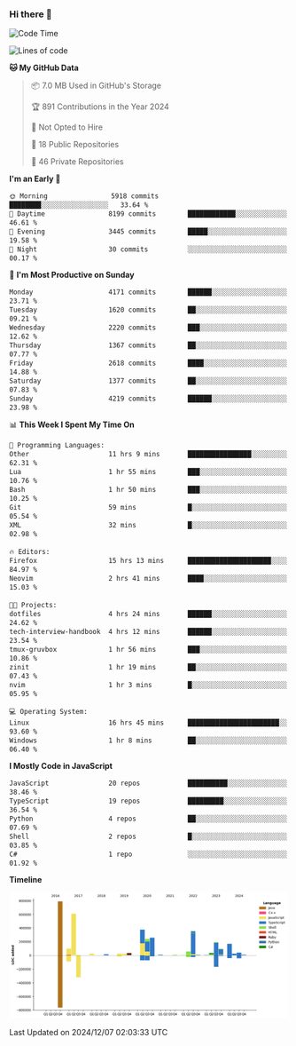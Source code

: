 ### Hi there 👋

<!--
**Clumsy-Coder/Clumsy-Coder** is a ✨ _special_ ✨ repository because its `README.md` (this file) appears on your GitHub profile.

Here are some ideas to get you started:

- 🔭 I’m currently working on ...
- 🌱 I’m currently learning ...
- 👯 I’m looking to collaborate on ...
- 🤔 I’m looking for help with ...
- 💬 Ask me about ...
- 📫 How to reach me: ...
- 😄 Pronouns: ...
- ⚡ Fun fact: ...
-->

<!-- anmol098/waka-readme-stats -->
<!--START_SECTION:waka-->
![Code Time](http://img.shields.io/badge/Code%20Time-1%2C013%20hrs%2045%20mins-blue)

![Lines of code](https://img.shields.io/badge/From%20Hello%20World%20I%27ve%20Written-3.5%20million%20lines%20of%20code-blue)

**🐱 My GitHub Data** 

> 📦 7.0 MB Used in GitHub's Storage 
 > 
> 🏆 891 Contributions in the Year 2024
 > 
> 🚫 Not Opted to Hire
 > 
> 📜 18 Public Repositories 
 > 
> 🔑 46 Private Repositories 
 > 
**I'm an Early 🐤** 

```text
🌞 Morning                5918 commits        ████████░░░░░░░░░░░░░░░░░   33.64 % 
🌆 Daytime                8199 commits        ████████████░░░░░░░░░░░░░   46.61 % 
🌃 Evening                3445 commits        █████░░░░░░░░░░░░░░░░░░░░   19.58 % 
🌙 Night                  30 commits          ░░░░░░░░░░░░░░░░░░░░░░░░░   00.17 % 
```
📅 **I'm Most Productive on Sunday** 

```text
Monday                   4171 commits        ██████░░░░░░░░░░░░░░░░░░░   23.71 % 
Tuesday                  1620 commits        ██░░░░░░░░░░░░░░░░░░░░░░░   09.21 % 
Wednesday                2220 commits        ███░░░░░░░░░░░░░░░░░░░░░░   12.62 % 
Thursday                 1367 commits        ██░░░░░░░░░░░░░░░░░░░░░░░   07.77 % 
Friday                   2618 commits        ████░░░░░░░░░░░░░░░░░░░░░   14.88 % 
Saturday                 1377 commits        ██░░░░░░░░░░░░░░░░░░░░░░░   07.83 % 
Sunday                   4219 commits        ██████░░░░░░░░░░░░░░░░░░░   23.98 % 
```


📊 **This Week I Spent My Time On** 

```text
💬 Programming Languages: 
Other                    11 hrs 9 mins       ████████████████░░░░░░░░░   62.31 % 
Lua                      1 hr 55 mins        ███░░░░░░░░░░░░░░░░░░░░░░   10.76 % 
Bash                     1 hr 50 mins        ███░░░░░░░░░░░░░░░░░░░░░░   10.25 % 
Git                      59 mins             █░░░░░░░░░░░░░░░░░░░░░░░░   05.54 % 
XML                      32 mins             █░░░░░░░░░░░░░░░░░░░░░░░░   02.98 % 

🔥 Editors: 
Firefox                  15 hrs 13 mins      █████████████████████░░░░   84.97 % 
Neovim                   2 hrs 41 mins       ████░░░░░░░░░░░░░░░░░░░░░   15.03 % 

🐱‍💻 Projects: 
dotfiles                 4 hrs 24 mins       ██████░░░░░░░░░░░░░░░░░░░   24.62 % 
tech-interview-handbook  4 hrs 12 mins       ██████░░░░░░░░░░░░░░░░░░░   23.54 % 
tmux-gruvbox             1 hr 56 mins        ███░░░░░░░░░░░░░░░░░░░░░░   10.86 % 
zinit                    1 hr 19 mins        ██░░░░░░░░░░░░░░░░░░░░░░░   07.43 % 
nvim                     1 hr 3 mins         █░░░░░░░░░░░░░░░░░░░░░░░░   05.95 % 

💻 Operating System: 
Linux                    16 hrs 45 mins      ███████████████████████░░   93.60 % 
Windows                  1 hr 8 mins         ██░░░░░░░░░░░░░░░░░░░░░░░   06.40 % 
```

**I Mostly Code in JavaScript** 

```text
JavaScript               20 repos            ██████████░░░░░░░░░░░░░░░   38.46 % 
TypeScript               19 repos            █████████░░░░░░░░░░░░░░░░   36.54 % 
Python                   4 repos             ██░░░░░░░░░░░░░░░░░░░░░░░   07.69 % 
Shell                    2 repos             █░░░░░░░░░░░░░░░░░░░░░░░░   03.85 % 
C#                       1 repo              ░░░░░░░░░░░░░░░░░░░░░░░░░   01.92 % 
```



**Timeline**

![Lines of Code chart](https://raw.githubusercontent.com/Clumsy-Coder/Clumsy-Coder/main/assets/bar_graph.png)


 Last Updated on 2024/12/07 02:03:33 UTC
<!--END_SECTION:waka-->

